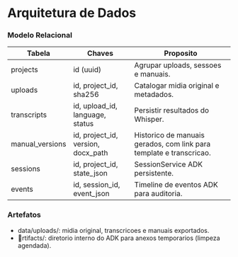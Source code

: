 ﻿# Arquitetura de Dados
### Modelo Relacional
| Tabela | Chaves | Proposito |
| ------ | ------ | --------- |
| projects | id (uuid) | Agrupar uploads, sessoes e manuais. |
| uploads | id, project_id, sha256 | Catalogar midia original e metadados. |
| transcripts | id, upload_id, language, status | Persistir resultados do Whisper. |
| manual_versions | id, project_id, version, docx_path | Historico de manuais gerados, com link para template e transcricao. |
| sessions | id, project_id, state_json | SessionService ADK persistente. |
| events | id, session_id, event_json | Timeline de eventos ADK para auditoria. |
### Artefatos
- data/uploads/: midia original, transcricoes e manuais exportados.
- rtifacts/: diretorio interno do ADK para anexos temporarios (limpeza agendada).